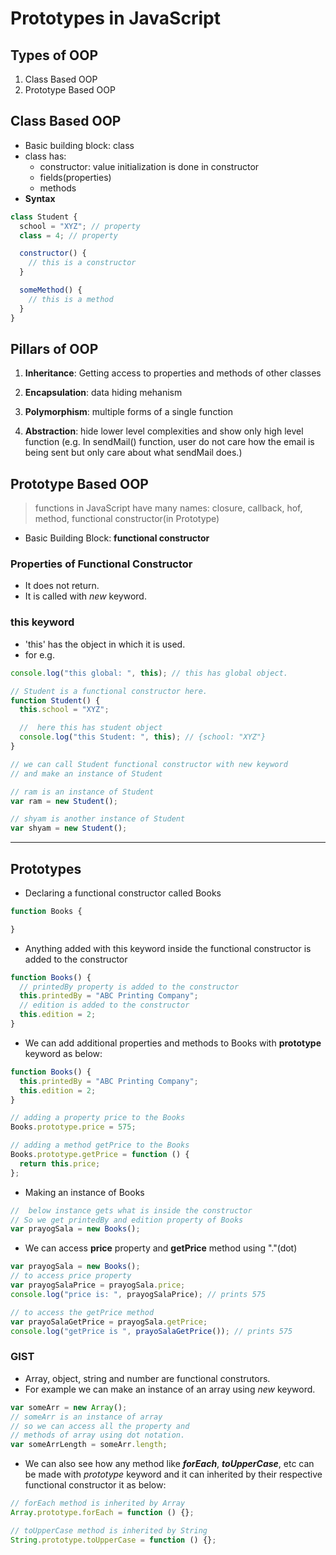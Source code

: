 # Prototypes in JavaScript

## Types of OOP

1. Class Based OOP
2. Prototype Based OOP

## Class Based OOP

- Basic building block: class
- class has:
  - constructor: value initialization is done in constructor
  - fields(properties)
  - methods
- **Syntax**

```js
class Student {
  school = "XYZ"; // property
  class = 4; // property

  constructor() {
    // this is a constructor
  }

  someMethod() {
    // this is a method
  }
}
```

## Pillars of OOP

1. **Inheritance**: Getting access to properties and methods of other classes

1. **Encapsulation**: data hiding mehanism

1. **Polymorphism**: multiple forms of a single function

1. **Abstraction**: hide lower level complexities and show only high level function (e.g. In sendMail() function, user do not care how the email is being sent but only care about what sendMail does.)

## Prototype Based OOP

> functions in JavaScript have many names: closure, callback, hof, method, functional constructor(in Prototype)

- Basic Building Block: **functional constructor**

### Properties of Functional Constructor

- It does not return.
- It is called with _new_ keyword.

### this keyword

- 'this' has the object in which it is used.
- for e.g.

```js
console.log("this global: ", this); // this has global object.

// Student is a functional constructor here.
function Student() {
  this.school = "XYZ";

  //  here this has student object
  console.log("this Student: ", this); // {school: "XYZ"}
}

// we can call Student functional constructor with new keyword
// and make an instance of Student

// ram is an instance of Student
var ram = new Student();

// shyam is another instance of Student
var shyam = new Student();
```

---

## Prototypes

- Declaring a functional constructor called Books

```js
function Books {

}
```

- Anything added with this keyword inside the functional constructor is added to the constructor

```js
function Books() {
  // printedBy property is added to the constructor
  this.printedBy = "ABC Printing Company";
  // edition is added to the constructor
  this.edition = 2;
}
```

- We can add additional properties and methods to Books with **prototype** keyword as below:

```js
function Books() {
  this.printedBy = "ABC Printing Company";
  this.edition = 2;
}

// adding a property price to the Books
Books.prototype.price = 575;

// adding a method getPrice to the Books
Books.prototype.getPrice = function () {
  return this.price;
};
```

- Making an instance of Books

```js
//  below instance gets what is inside the constructor
// So we get printedBy and edition property of Books
var prayogSala = new Books();
```

- We can access **price** property and **getPrice** method using "."(dot)

```js
var prayogSala = new Books();
// to access price property
var prayogSalaPrice = prayogSala.price;
console.log("price is: ", prayogSalaPrice); // prints 575

// to access the getPrice method
var prayoSalaGetPrice = prayogSala.getPrice;
console.log("getPrice is ", prayoSalaGetPrice()); // prints 575
```

### GIST

- Array, object, string and number are functional construtors.
- For example we can make an instance of an array using _new_ keyword.

```js
var someArr = new Array();
// someArr is an instance of array
// so we can access all the property and
// methods of array using dot notation.
var someArrLength = someArr.length;
```

- We can also see how any method like **_forEach_**, **_toUpperCase_**, etc can be made with _prototype_ keyword and it can inherited by their respective functional constructor it as below:

```js
// forEach method is inherited by Array
Array.prototype.forEach = function () {};
```

```js
// toUpperCase method is inherited by String
String.prototype.toUpperCase = function () {};
```
